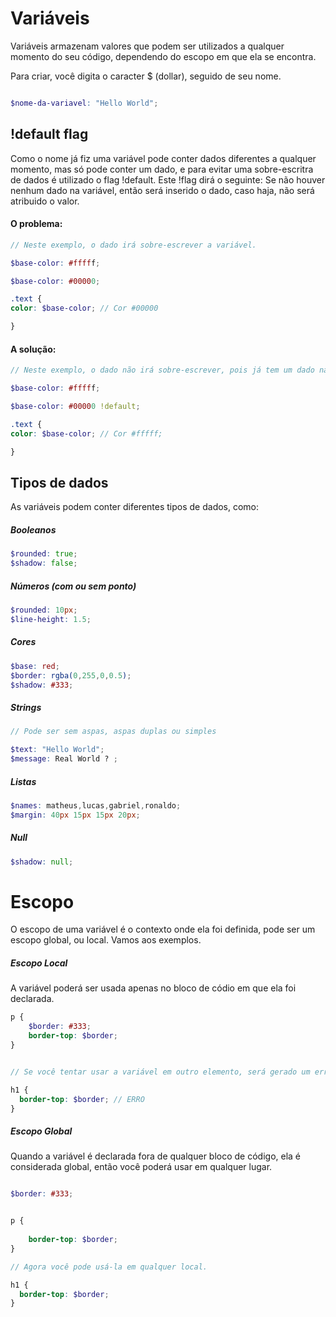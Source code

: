 Variáveis
=========

Variáveis armazenam valores que podem ser utilizados a qualquer momento do seu código, dependendo do escopo em que ela se encontra.

Para criar, você digita o caracter $ (dollar), seguido de seu nome.

```scss

$nome-da-variavel: "Hello World";

```

## !default flag

Como o nome já fiz uma variável pode conter dados diferentes a qualquer momento, mas só pode conter um dado, e para evitar uma sobre-escritra de dados
 é utilizado o flag !default.
Este !flag dirá o seguinte: Se não houver nenhum dado na variável, então será inserido o dado, caso haja, não será atribuido o valor.

#### O problema:

```scss
// Neste exemplo, o dado irá sobre-escrever a variável.

$base-color: #fffff;

$base-color: #00000;

.text {
color: $base-color; // Cor #00000

}

```

#### A solução:

```scss
// Neste exemplo, o dado não irá sobre-escrever, pois já tem um dado na variável.

$base-color: #fffff;

$base-color: #00000 !default;

.text {
color: $base-color; // Cor #fffff;

}
```

## Tipos de dados

As variáveis podem conter diferentes tipos de dados, como:

##### Booleanos
```scss
$rounded: true;
$shadow: false;
```

##### Números (com ou sem ponto)

```scss
$rounded: 10px;
$line-height: 1.5;
```

##### Cores

```scss
$base: red;
$border: rgba(0,255,0,0.5);
$shadow: #333;

```

##### Strings

```scss
// Pode ser sem aspas, aspas duplas ou simples

$text: "Hello World";
$message: Real World ? ;

```

##### Listas

```scss
$names: matheus,lucas,gabriel,ronaldo;
$margin: 40px 15px 15px 20px;

```

##### Null

```scss
$shadow: null;
```


Escopo
======

O escopo de uma variável é o contexto onde ela foi definida, pode ser um escopo global, ou local. Vamos aos exemplos.

##### Escopo Local
A variável poderá ser usada apenas no bloco de códio em que ela foi declarada.


```scss
p {
    $border: #333;
    border-top: $border;
}


// Se você tentar usar a variável em outro elemento, será gerado um erro.

h1 {
  border-top: $border; // ERRO
}

```

##### Escopo Global

Quando a variável é declarada fora de qualquer bloco de código, ela é considerada global, então você poderá usar em qualquer lugar.

```scss

$border: #333;


p {
    
    border-top: $border;
}

// Agora você pode usá-la em qualquer local.

h1 {
  border-top: $border;
}

```



